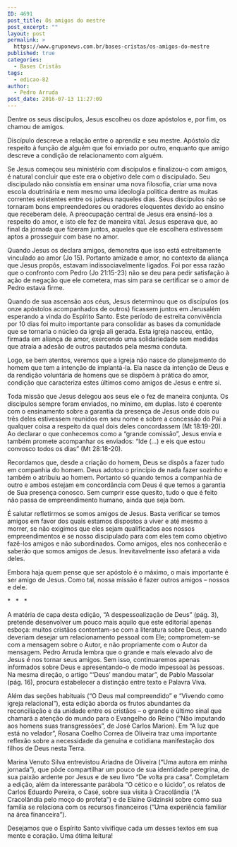 ```yaml
---
ID: 4691
post_title: Os amigos do mestre
post_excerpt: ""
layout: post
permalink: >
  https://www.gruponews.com.br/bases-cristas/os-amigos-do-mestre
published: true
categories:
  - Bases Cristãs
tags:
  - edicao-82
author:
  - Pedro Arruda
post_date: 2016-07-13 11:27:09
---
```

<p class="p1"><span class="s1">Dentre os seus discípulos, Jesus escolheu os doze apóstolos e, por fim, os chamou de amigos.</span></p>
<p class="p1"><span class="s1">Discípulo descreve a relação entre o aprendiz e seu mestre. Apóstolo diz respeito à função de alguém que foi enviado por outro, enquanto que amigo descreve a condição de relacionamento com alguém.</span></p>
<p class="p1"><span class="s1">Se Jesus começou seu ministério com discípulos e finalizou-o com amigos, é natural concluir que este era o objetivo dele com o discipulado. Seu discipulado não consistia em ensinar uma nova filosofia, criar uma nova escola doutrinária e nem mesmo uma ideologia política dentre as muitas correntes existentes entre os judeus naqueles dias. Seus discípulos não se tornaram bons empreendedores ou oradores eloquentes devido ao ensino que receberam dele. A preocupação central de Jesus era ensiná-los a respeito do amor, e isto ele fez de maneira vital. Jesus esperava que, ao final da jornada que fizeram juntos, aqueles que ele escolhera estivessem aptos a prosseguir com base no amor.</span></p>
<p class="p1"><span class="s1">Quando Jesus os declara amigos, demonstra que isso está estreitamente vinculado ao amor (Jo 15). Portanto amizade e amor, no contexto da aliança que Jesus propôs, estavam indissociavelmente ligados. Foi por essa razão que o confronto com Pedro (Jo 21:15-23) não se deu para pedir satisfação à ação de negação que ele cometera, mas sim para se certificar se o amor de Pedro estava firme.</span></p>
<p class="p1"><span class="s1">Quando de sua ascensão aos céus, Jesus determinou que os discípulos (os onze apóstolos acompanhados de outros) ficassem juntos em Jerusalém esperando a vinda do Espírito Santo. Este período de estreita convivência por 10 dias foi muito importante para consolidar as bases da comunidade que se tornaria o núcleo da igreja ali gerada. Esta igreja nasceu, então, firmada em aliança de amor, exercendo uma solidariedade sem medidas que atraía a adesão de outros pautados pela mesma conduta.</span></p>
<p class="p1"><span class="s1">Logo, se bem atentos, veremos que a igreja não nasce do planejamento do homem que tem a intenção de implantá-la. Ela nasce da intenção de Deus e da rendição voluntária de homens que se dispõem à prática do amor, condição que caracteriza estes últimos como amigos de Jesus e entre si.</span></p>
<p class="p1"><span class="s1">Toda missão que Jesus delegou aos seus ele o fez de maneira conjunta. Os discípulos sempre foram enviados, no mínimo, em duplas. Isto é coerente com o ensinamento sobre a garantia da presença de Jesus onde dois ou três deles estivessem reunidos em seu nome e sobre a concessão do Pai a qualquer coisa a respeito da qual dois deles concordassem (Mt 18:19-20). Ao declarar o que conhecemos como a “grande comissão”, Jesus envia e também promete acompanhar os enviados: “Ide (...) e eis que estou convosco todos os dias” (Mt 28:18-20).</span></p>
<p class="p1"><span class="s1">Recordamos que, desde a criação do homem, Deus se dispôs a fazer tudo em companhia do homem. Deus adotou o princípio de nada fazer sozinho e também o atribuiu ao homem. Portanto só quando temos a companhia de outro e ambos estejam em concordância com Deus é que temos a garantia de Sua presença conosco. Sem cumprir esse quesito, tudo o que é feito não passa de empreendimento humano, ainda que seja bom.</span></p>
<p class="p1"><span class="s1">É salutar refletirmos se somos amigos de Jesus. Basta verificar se temos amigos em favor dos quais estamos dispostos a viver e até mesmo a morrer, se não exigimos que eles sejam qualificados aos nossos empreendimentos e se nosso discipulado para com eles tem como objetivo fazê-los amigos e não subordinados. Como amigos, eles nos conhecerão e saberão que somos amigos de Jesus. Inevitavelmente isso afetará a vida deles.</span></p>
<p class="p1"><span class="s1">Embora haja quem pense que ser apóstolo é o máximo, o mais importante é ser amigo de Jesus. Como tal, nossa missão é fazer outros amigos – nossos e dele.</span></p>
<p class="p3"><span class="s1">* <span class="Apple-converted-space">  </span>* <span class="Apple-converted-space">  </span>*</span></p>
<p class="p1"><span class="s1">A matéria de capa desta edição, “A despessoalização de Deus” (pág. 3), pretende desenvolver um pouco mais aquilo que este editorial apenas esboça: muitos cristãos contentam-se com a literatura sobre Deus, quando deveriam desejar um relacionamento pessoal com Ele; comprometem-se com a mensagem sobre o Autor, e não propriamente com o Autor da mensagem. Pedro Arruda lembra que o grande e mais elevado alvo de Jesus é nos tornar seus amigos. Sem isso, continuaremos apenas informados sobre Deus e apresentando-o de modo impessoal às pessoas. Na mesma direção, o artigo “‘Deus’ mandou matar”, de Pablo Massolar (pág. 16), procura estabelecer a distinção entre texto e Palavra Viva. </span></p>
<p class="p1"><span class="s1">Além das seções habituais (“O Deus mal compreendido” e “Vivendo como igreja relacional”), esta edição aborda os frutos abundantes da reconciliação e da unidade entre os cristãos – o grande e último sinal que chamará a atenção do mundo para o Evangelho do Reino (“Não imputando aos homens suas transgressões”, de José Carlos Marion). Em “A luz que está no velador”, Rosana Coelho Correa de Oliveira traz uma importante reflexão sobre a necessidade da genuína e cotidiana manifestação dos filhos de Deus nesta Terra. </span></p>
<p class="p1"><span class="s1">Marina Venuto Silva entrevistou Ariadna de Oliveira (“Uma autora em minha jornada”), que pôde compartilhar um pouco de sua identidade peregrina, de sua paixão ardente por Jesus e de seu livro “De volta pra casa”. Completam a edição, além da interessante parábola “O cético e o lúcido”, os relatos de Carlos Eduardo Pereira, o Casé, sobre sua visita à Cracolândia (“A Cracolândia pelo moço do profeta”) e de Elaine Gidzinski sobre como sua família se relaciona com os recursos financeiros (“Uma experiência familiar na área financeira”).<span class="Apple-converted-space">   </span></span></p>
<p class="p1"><span class="s1">Desejamos que o Espírito Santo vivifique cada um desses textos em sua mente e coração. Uma ótima leitura!</span></p>